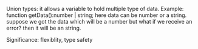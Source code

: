 Union types: it allows a variable to hold multiple type of data.
Example: function getData():number | string;
 here data can be number or a string.
 suppose we got the data which will be a number but what if we receive an error? then it will be an string.

 Significance:
 flexiblity, type safety 